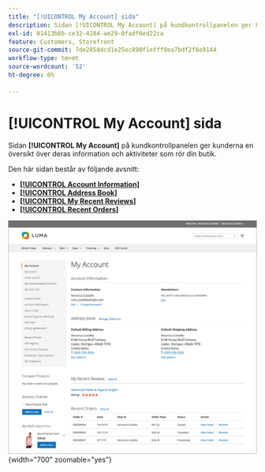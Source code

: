```yaml
---
title: "[!UICONTROL My Account] sida"
description: Sidan [!UICONTROL My Account] på kundkontrollpanelen ger kunderna en översikt över deras information och aktiviteter som rör din butik.
exl-id: 01413b6b-ce32-4284-ae29-0fadf6ed22ca
feature: Customers, Storefront
source-git-commit: 7de285d4cd1e25ec890f1efff9ea7bdf2f0a9144
workflow-type: tm+mt
source-wordcount: '52'
ht-degree: 0%

---
```


# [!UICONTROL My Account] sida

Sidan **[!UICONTROL My Account]** på kundkontrollpanelen ger kunderna en översikt över deras information och aktiviteter som rör din butik.

Den här sidan består av följande avsnitt:

* [**[!UICONTROL Account Information]**](../customers/account-dashboard-account-information.md)
* [**[!UICONTROL Address Book]**](../customers/account-dashboard-address-book.md)
* [**[!UICONTROL My Recent Reviews]**](../merchandising-promotions/product-reviews.md#product-reviews-on-the-storefront)
* [**[!UICONTROL Recent Orders]**](../stores-purchase/orders-storefront.md#view-recently-ordered-products)

![Sidan Mitt konto på butiken](assets/account-dashboard-my-account.png){width="700" zoomable="yes"}

